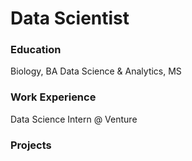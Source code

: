 # Data Scientist

### Education
Biology, BA
Data Science & Analytics, MS

### Work Experience
Data Science Intern @ Venture

### Projects
